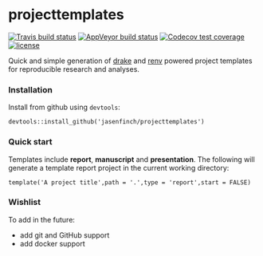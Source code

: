 # projecttemplates

[![Travis build status](https://travis-ci.org/jasenfinch/projecttemplates.svg?branch=master)](https://travis-ci.org/jasenfinch/projecttemplates)
[![AppVeyor build status](https://ci.appveyor.com/api/projects/status/github/jasenfinch/projecttemplates?branch=master&svg=true)](https://ci.appveyor.com/project/jasenfinch/projecttemplates)
 [![Codecov test coverage](https://codecov.io/gh/jasenfinch/projecttemplates/branch/master/graph/badge.svg)](https://codecov.io/gh/jasenfinch/projecttemplates?branch=master)
 [![license](https://img.shields.io/badge/license-GNU%20GPL%20v3.0-blue.svg)](https://github.com/jasenfinch/projecttemplates/blob/master/DESCRIPTION) 

Quick and simple generation of [drake](https://docs.ropensci.org/drake/)  and [renv](https://github.com/rstudio/renv) powered project templates for reproducible research and analyses.

### Installation

Install from github using `devtools`:

```
devtools::install_github('jasenfinch/projecttemplates')
```

### Quick start

Templates include **report**, **manuscript** and **presentation**.
The following will generate a template report project in the current working directory:

```
template('A project title',path = '.',type = 'report',start = FALSE)
```

### Wishlist

To add in the future:

* add git and GitHub support
* add docker support
